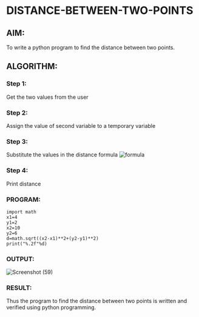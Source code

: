 # DISTANCE-BETWEEN-TWO-POINTS

## AIM:
To write a python program to find the distance between two points.
## ALGORITHM:
### Step 1: 
Get the two values from the user
### Step 2: 
Assign the value of second variable to a temporary variable
### Step 3: 
Substitute the values in the distance formula  ![formula](/formula.JPG)
### Step 4: 
Print distance
### PROGRAM:
 ```
 import math
x1=4
y1=2
x2=10
y2=6
d=math.sqrt((x2-x1)**2+(y2-y1)**2)
print("%.2f"%d)
```

### OUTPUT:
![Screenshot (59)](https://user-images.githubusercontent.com/118707347/235419822-96f70afb-b93a-421c-a633-2d15c118b66f.png)

### RESULT:
Thus the program to find the distance between two points is written and verified using python programming.


